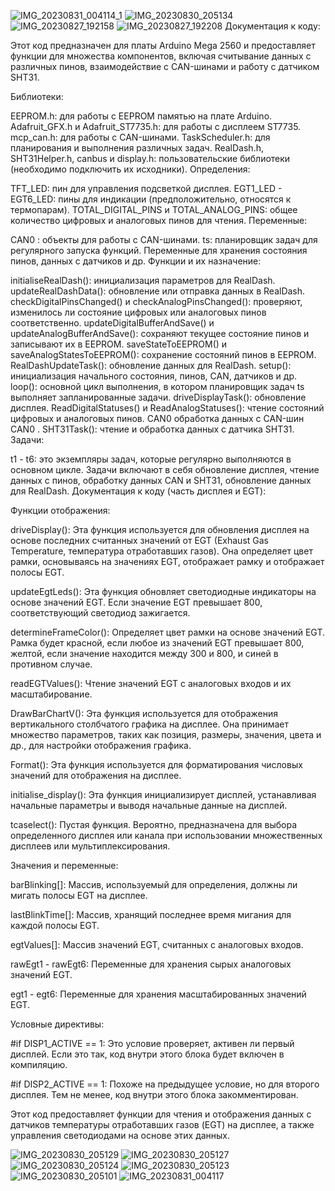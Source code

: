 ![IMG_20230831_004114_1](https://github.com/Ms3pro/CAN2/assets/133560006/51f11215-58cc-4a6e-8920-ac02111bddf5)
![IMG_20230830_205134](https://github.com/Ms3pro/CAN2/assets/133560006/bdf51859-0a73-49bc-b1eb-bf6bc82612b4)
![IMG_20230827_192158](https://github.com/Ms3pro/CAN2/assets/133560006/bcbfeb4f-cfbf-4dee-b15f-3496ad7325c1)
![IMG_20230827_192208](https://github.com/Ms3pro/CAN2/assets/133560006/6ca40ba6-2a82-4fdb-80f9-b733edd510f9)
Документация к коду:

Этот код предназначен для платы Arduino Mega 2560 и предоставляет функции для множества компонентов, включая считывание данных с различных пинов, взаимодействие с CAN-шинами и работу с датчиком SHT31.

Библиотеки:

EEPROM.h: для работы с EEPROM памятью на плате Arduino.
Adafruit_GFX.h и Adafruit_ST7735.h: для работы с дисплеем ST7735.
mcp_can.h: для работы с CAN-шинами.
TaskScheduler.h: для планирования и выполнения различных задач.
RealDash.h, SHT31Helper.h, canbus и display.h: пользовательские библиотеки (необходимо подключить их исходники).
Определения:

TFT_LED: пин для управления подсветкой дисплея.
EGT1_LED - EGT6_LED: пины для индикации (предположительно, относятся к термопарам).
TOTAL_DIGITAL_PINS и TOTAL_ANALOG_PINS: общее количество цифровых и аналоговых пинов для чтения.
Переменные:

CAN0 : объекты для работы с CAN-шинами.
ts: планировщик задач для регулярного запуска функций.
Переменные для хранения состояния пинов, данных с датчиков и др.
Функции и их назначение:

initialiseRealDash(): инициализация параметров для RealDash.
updateRealDashData(): обновление или отправка данных в RealDash.
checkDigitalPinsChanged() и checkAnalogPinsChanged(): проверяют, изменилось ли состояние цифровых или аналоговых пинов соответственно.
updateDigitalBufferAndSave() и updateAnalogBufferAndSave(): сохраняют текущее состояние пинов и записывают их в EEPROM.
saveStateToEEPROM() и saveAnalogStatesToEEPROM(): сохранение состояний пинов в EEPROM.
RealDashUpdateTask(): обновление данных для RealDash.
setup(): инициализация начального состояния, пинов, CAN, датчиков и др.
loop(): основной цикл выполнения, в котором планировщик задач ts выполняет запланированные задачи.
driveDisplayTask(): обновление дисплея.
ReadDigitalStatuses() и ReadAnalogStatuses(): чтение состояний цифровых и аналоговых пинов.
CAN0 обработка данных с CAN-шин CAN0 .
SHT31Task(): чтение и обработка данных с датчика SHT31.
Задачи:

t1 - t6: это экземпляры задач, которые регулярно выполняются в основном цикле. Задачи включают в себя обновление дисплея, чтение данных с пинов, обработку данных CAN и SHT31, обновление данных для RealDash.
Документация к коду (часть дисплея и EGT):

Функции отображения:

driveDisplay(): Эта функция используется для обновления дисплея на основе последних считанных значений от EGT (Exhaust Gas Temperature, температура отработавших газов). Она определяет цвет рамки, основываясь на значениях EGT, отображает рамку и отображает полосы EGT.

updateEgtLeds(): Эта функция обновляет светодиодные индикаторы на основе значений EGT. Если значение EGT превышает 800, соответствующий светодиод зажигается.

determineFrameColor(): Определяет цвет рамки на основе значений EGT. Рамка будет красной, если любое из значений EGT превышает 800, желтой, если значение находится между 300 и 800, и синей в противном случае.

readEGTValues(): Чтение значений EGT с аналоговых входов и их масштабирование.

DrawBarChartV(): Эта функция используется для отображения вертикального столбчатого графика на дисплее. Она принимает множество параметров, таких как позиция, размеры, значения, цвета и др., для настройки отображения графика.

Format(): Эта функция используется для форматирования числовых значений для отображения на дисплее.

initialise_display(): Эта функция инициализирует дисплей, устанавливая начальные параметры и выводя начальные данные на дисплей.

tcaselect(): Пустая функция. Вероятно, предназначена для выбора определенного дисплея или канала при использовании множественных дисплеев или мультиплексирования.

Значения и переменные:

barBlinking[]: Массив, используемый для определения, должны ли мигать полосы EGT на дисплее.

lastBlinkTime[]: Массив, хранящий последнее время мигания для каждой полосы EGT.

egtValues[]: Массив значений EGT, считанных с аналоговых входов.

rawEgt1 - rawEgt6: Переменные для хранения сырых аналоговых значений EGT.

egt1 - egt6: Переменные для хранения масштабированных значений EGT.

Условные директивы:

#if DISP1_ACTIVE == 1: Это условие проверяет, активен ли первый дисплей. Если это так, код внутри этого блока будет включен в компиляцию.

#if DISP2_ACTIVE == 1: Похоже на предыдущее условие, но для второго дисплея. Тем не менее, код внутри этого блока закомментирован.

Этот код предоставляет функции для чтения и отображения данных с датчиков температуры отработавших газов (EGT) на дисплее, а также управления светодиодами на основе этих данных.

![IMG_20230830_205129](https://github.com/Ms3pro/CAN2/assets/133560006/810cc9db-df73-40b5-afbe-ef9d334ac109)
![IMG_20230830_205127](https://github.com/Ms3pro/CAN2/assets/133560006/d7d8d79e-3ffc-4c60-9a35-a89526c2d889)
![IMG_20230830_205124](https://github.com/Ms3pro/CAN2/assets/133560006/b210969e-0e7d-40a9-ba30-7bb43334976f)
![IMG_20230830_205123](https://github.com/Ms3pro/CAN2/assets/133560006/ffae4b4a-7c8b-4f5b-bd7d-a4b9dbfdec65)
![IMG_20230830_205101](https://github.com/Ms3pro/CAN2/assets/133560006/2ca85683-e66f-4966-8eba-64967d23d024)
![IMG_20230831_004117](https://github.com/Ms3pro/CAN2/assets/133560006/74515340-0c72-487b-9aa4-d26c99a698fe)
